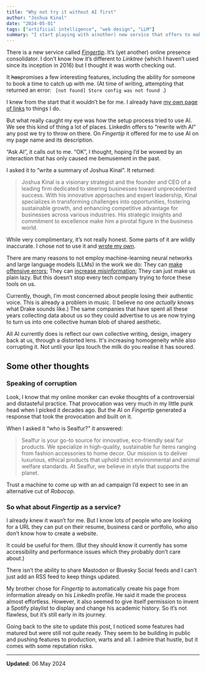 ```yaml
---
title: "Why not try it without AI first"
author: "Joshua Kinal"
date: "2024-05-01"
tags: ["artificial intelligence", "web design", "LLM"]
summary: "I start playing with a(nother) new service that offers to make it easy to collect your online presence in one spot. It offers AI to populate fields."
---
```


There is a new service called _[Fingertip](https://fingertip.com/)_. It’s (yet another) online presence consolidator. I don’t know how it’s different to _Linktree_ (which I haven’t used since its inception in 2016) but I thought it was worth checking out.

It ~~has~~promises a few interesting features, including the ability for someone to book a time to catch up with me. (At time of writing, attempting that returned an error: ` [not found] Store config was not found `.)

I knew from the start that it wouldn’t be for me. I already have [my own page of links](/me) to things I do.

But what really caught my eye was how the setup process tried to use AI. We see this kind of thing a lot of places. LinkedIn offers to “rewrite with AI” any post we try to throw on there. On _Fingertip_ it offered for me to use AI on my page name and its description.

“Ask AI”, it calls out to me. “OK”, I thought, hoping I’d be wowed by an interaction that has only caused me bemusement in the past.

I asked it to “write a summary of Joshua Kinal”. It returned:

> Joshua Kinal is a visionary strategist and the founder and CEO of a leading firm dedicated to steering businesses toward unprecedented success. With his innovative approaches and expert leadership, Kinal specializes in transforming challenges into opportunities, fostering sustainable growth, and enhancing competitive advantage for businesses across various industries. His strategic insights and commitment to excellence make him a pivotal figure in the business world.

While very complimentary, it’s not really honest. Some parts of it are wildly inaccurate. I chose not to use it and [wrote my own](https://fingertip.com/sealfur).

There are many reasons to not employ machine-learning neural networks and large language models (LLMs) in the work we do: They can [make offensive errors](https://www.abc.net.au/news/2024-01-30/victorian-mp-georgie-purcell-altered-image/103403664); They can [increase misinformation](https://theconversation.com/ai-tools-are-generating-convincing-misinformation-engaging-with-them-means-being-on-high-alert-202062); They can just make us plain lazy. But this doesn’t stop every tech company trying to force these tools on us.

Currently, though, I’m most concerned about people losing their authentic voice. This is already a problem in music. (I believe no one _actually_ knows what Drake sounds like.) The same companies that have spent all these years collecting data about us so they could advertise to us are now trying to turn us into one collective human blob of shared aesthetic.

All AI currently does is reflect our own collective writing, design, imagery back at us, through a distorted lens. It's increasing homogeneity while also corrupting it. Not until your lips touch the milk do you realise it has soured.

## Some other thoughts

### Speaking of corruption

Look, I know that my online moniker can evoke thoughts of a controversial and distasteful practice. That provocation was very much in my little punk head when I picked it decades ago. But the AI on _Fingertip_ generated a response that took the provocation and built on it.

When I asked it “who is Sealfur?” it answered:

> Sealfur is your go-to source for innovative, eco-friendly seal fur products. We specialize in high-quality, sustainable fur items ranging from fashion accessories to home decor. Our mission is to deliver luxurious, ethical products that uphold strict environmental and animal welfare standards. At Sealfur, we believe in style that supports the planet.

Trust a machine to come up with an ad campaign I’d expect to see in an alternative cut of _Robocop_.

### So what about _Fingertip_ as a service?

I already knew it wasn’t for me. But I know lots of people who are looking for a URL they can put on their resume, business card or portfolio, who also don’t know how to create a website.

It could be useful for them. (But they should know it currently has some accessibility and performance issues which they probably don’t care about.)

There isn’t the ability to share Mastodon or Bluesky Social feeds and I can’t just add an RSS feed to keep things updated.

My brother chose for _Fingertip_ to automatically create his page from information already on his _LinkedIn_ profile. He said it made the process almost effortless. However, it also seemed to give itself permission to invent a Spotify playlist to display and change his academic history. So it’s not flawless, but it’s still early in its journey.

Going back to the site to update this post, I noticed some features had matured but were still not quite ready. They seem to be building in public and pushing features to production, warts and all. I admire that hustle, but it comes with some reputation risks.

---

**Updated**: <time datetime="2024-05-06T16:41:00.000Z">06 May 2024</time>
